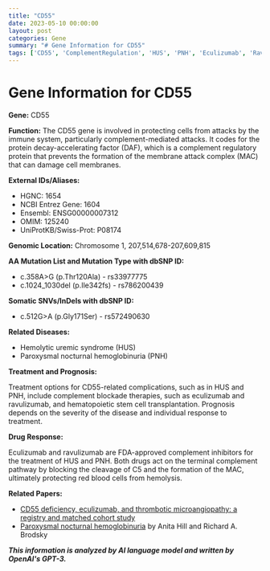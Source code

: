 ```yaml
---
title: "CD55"
date: 2023-05-10 00:00:00
layout: post
categories: Gene
summary: "# Gene Information for CD55"
tags: ['CD55', 'ComplementRegulation', 'HUS', 'PNH', 'Eculizumab', 'Ravulizumab', 'TreatmentOptions', 'GeneticInformationAnalysis']
---
```


# Gene Information for CD55

**Gene:** CD55

**Function:** The CD55 gene is involved in protecting cells from attacks by the immune system, particularly complement-mediated attacks. It codes for the protein decay-accelerating factor (DAF), which is a complement regulatory protein that prevents the formation of the membrane attack complex (MAC) that can damage cell membranes.

**External IDs/Aliases:**

- HGNC: 1654
- NCBI Entrez Gene: 1604
- Ensembl: ENSG00000007312
- OMIM: 125240
- UniProtKB/Swiss-Prot: P08174

**Genomic Location:** Chromosome 1, 207,514,678-207,609,815

**AA Mutation List and Mutation Type with dbSNP ID:**

- c.358A>G (p.Thr120Ala) - rs33977775
- c.1024_1030del (p.Ile342fs) - rs786200439

**Somatic SNVs/InDels with dbSNP ID:**

- c.512G>A (p.Gly171Ser) - rs572490630

**Related Diseases:** 

- Hemolytic uremic syndrome (HUS)
- Paroxysmal nocturnal hemoglobinuria (PNH)

**Treatment and Prognosis:** 

Treatment options for CD55-related complications, such as in HUS and PNH, include complement blockade therapies, such as eculizumab and ravulizumab, and hematopoietic stem cell transplantation. Prognosis depends on the severity of the disease and individual response to treatment.

**Drug Response:** 

Eculizumab and ravulizumab are FDA-approved complement inhibitors for the treatment of HUS and PNH. Both drugs act on the terminal complement pathway by blocking the cleavage of C5 and the formation of the MAC, ultimately protecting red blood cells from hemolysis.

**Related Papers:**

- [CD55 deficiency, eculizumab, and thrombotic microangiopathy: a registry and matched cohort study]([Click](https://doi.org/10.1182/blood-2016-03-707063))
- [Paroxysmal nocturnal hemoglobinuria]([Click](https://doi.org/10.1056/NEJMra1205231)) by Anita Hill and Richard A. Brodsky

**_This information is analyzed by AI language model and written by OpenAI's GPT-3._**